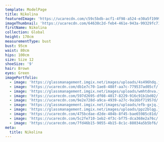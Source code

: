 ```yaml
---
template: ModelPage
title: Nikolina
featuredImage: 'https://ucarecdn.com/c59c5bdb-acf1-4f98-a524-e30a5f19996a/'
imageThumbnail: 'https://ucarecdn.com/64638c2d-feb4-461e-943a-99329fc7178a/'
firstName: Nikolina
collection: Global
height: 170cm
measurementType: bust
bust: 95cm
waist: 80cm
hips: 100cm
size: Size 12
shoeSize: '9'
hair: Brown
eyes: Green
imagePortfolio:
  - image: 'https://glassmanagement.imgix.net/images/uploads/4s496hdq.jpg'
  - image: 'https://ucarecdn.com/db1e7c70-1ae8-488f-aa7c-779537ad05cf/'
  - image: 'https://glassmanagement.imgix.net/images/uploads/wmhtdnva.jpg'
  - image: 'https://ucarecdn.com/597d2695-df08-4017-8229-916c91b1bd02/'
  - image: 'https://ucarecdn.com/9e2e728d-a9ca-4939-a27c-9a16bf71957d/'
  - image: 'https://glassmanagement.imgix.net/images/uploads/efb-gxjq.jpg'
  - image: 'https://glassmanagement.imgix.net/images/uploads/ppz2blqg.jpg'
  - image: 'https://ucarecdn.com/475bcdae-d2de-404b-8f45-bae65985c81d/'
  - image: 'https://ucarecdn.com/5c2fe710-1eb2-4f3c-bf75-dca368e2a76c/'
  - image: 'https://ucarecdn.com/7fd46b15-9055-4b15-8c1c-88034a5b5bf6/'
meta:
  title: Nikolina
---
```


